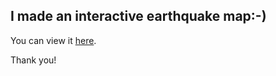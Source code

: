 ## I made an interactive earthquake map:-)

You can view it [here](https://annalzrv.github.io/earthquake_map.html).

Thank you!
